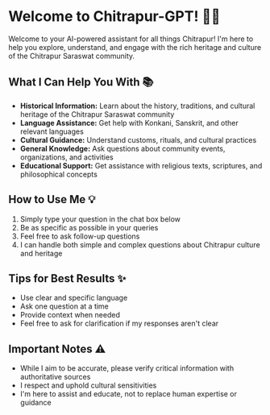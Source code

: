 # Welcome to Chitrapur-GPT! 🚀🤖

Welcome to your AI-powered assistant for all things Chitrapur! I'm here to help you explore, understand, and engage with the rich heritage and culture of the Chitrapur Saraswat community.

## What I Can Help You With 📚

- **Historical Information:** Learn about the history, traditions, and cultural heritage of the Chitrapur Saraswat community
- **Language Assistance:** Get help with Konkani, Sanskrit, and other relevant languages
- **Cultural Guidance:** Understand customs, rituals, and cultural practices
- **General Knowledge:** Ask questions about community events, organizations, and activities
- **Educational Support:** Get assistance with religious texts, scriptures, and philosophical concepts

## How to Use Me 💡

1. Simply type your question in the chat box below
2. Be as specific as possible in your queries
3. Feel free to ask follow-up questions
4. I can handle both simple and complex questions about Chitrapur culture and heritage

## Tips for Best Results ✨

- Use clear and specific language
- Ask one question at a time
- Provide context when needed
- Feel free to ask for clarification if my responses aren't clear

## Important Notes ⚠️

- While I aim to be accurate, please verify critical information with authoritative sources
- I respect and uphold cultural sensitivities
- I'm here to assist and educate, not to replace human expertise or guidance
